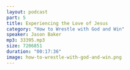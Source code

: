 ```yaml
---
layout: podcast
part: 5
title: Experiencing the Love of Jesus
category: "How to Wrestle with God and Win"
speaker: Jason Baker
mp3: 33395.mp3
size: 7206851
duration: "00:17:36"
image: how-to-wrestle-with-god-and-win.png
---
```


